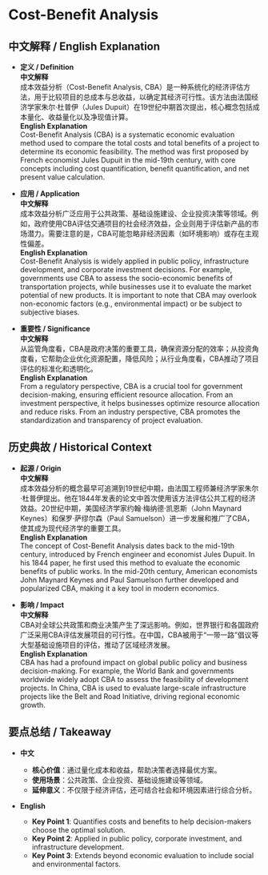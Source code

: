 # Cost-Benefit Analysis

## 中文解释 / English Explanation

* **定义 / Definition**  
  **中文解释**  
  成本效益分析（Cost-Benefit Analysis, CBA）是一种系统化的经济评估方法，用于比较项目的总成本与总收益，以确定其经济可行性。该方法由法国经济学家朱尔·杜普伊（Jules Dupuit）在19世纪中期首次提出，核心概念包括成本量化、收益量化以及净现值计算。  
  **English Explanation**  
  Cost-Benefit Analysis (CBA) is a systematic economic evaluation method used to compare the total costs and total benefits of a project to determine its economic feasibility. The method was first proposed by French economist Jules Dupuit in the mid-19th century, with core concepts including cost quantification, benefit quantification, and net present value calculation.

* **应用 / Application**  
  **中文解释**  
  成本效益分析广泛应用于公共政策、基础设施建设、企业投资决策等领域。例如，政府使用CBA评估交通项目的社会经济效益，企业则用于评估新产品的市场潜力。需要注意的是，CBA可能忽略非经济因素（如环境影响）或存在主观性偏差。  
  **English Explanation**  
  Cost-Benefit Analysis is widely applied in public policy, infrastructure development, and corporate investment decisions. For example, governments use CBA to assess the socio-economic benefits of transportation projects, while businesses use it to evaluate the market potential of new products. It is important to note that CBA may overlook non-economic factors (e.g., environmental impact) or be subject to subjective biases.

* **重要性 / Significance**  
  **中文解释**  
  从监管角度看，CBA是政府决策的重要工具，确保资源分配的效率；从投资角度看，它帮助企业优化资源配置，降低风险；从行业角度看，CBA推动了项目评估的标准化和透明化。  
  **English Explanation**  
  From a regulatory perspective, CBA is a crucial tool for government decision-making, ensuring efficient resource allocation. From an investment perspective, it helps businesses optimize resource allocation and reduce risks. From an industry perspective, CBA promotes the standardization and transparency of project evaluation.

## 历史典故 / Historical Context

* **起源 / Origin**  
  **中文解释**  
  成本效益分析的概念最早可追溯到19世纪中期，由法国工程师兼经济学家朱尔·杜普伊提出。他在1844年发表的论文中首次使用该方法评估公共工程的经济效益。20世纪中期，美国经济学家约翰·梅纳德·凯恩斯（John Maynard Keynes）和保罗·萨缪尔森（Paul Samuelson）进一步发展和推广了CBA，使其成为现代经济学的重要工具。  
  **English Explanation**  
  The concept of Cost-Benefit Analysis dates back to the mid-19th century, introduced by French engineer and economist Jules Dupuit. In his 1844 paper, he first used this method to evaluate the economic benefits of public works. In the mid-20th century, American economists John Maynard Keynes and Paul Samuelson further developed and popularized CBA, making it a key tool in modern economics.

* **影响 / Impact**  
  **中文解释**  
  CBA对全球公共政策和商业决策产生了深远影响。例如，世界银行和各国政府广泛采用CBA评估发展项目的可行性。在中国，CBA被用于“一带一路”倡议等大型基础设施项目的评估，推动了区域经济发展。  
  **English Explanation**  
  CBA has had a profound impact on global public policy and business decision-making. For example, the World Bank and governments worldwide widely adopt CBA to assess the feasibility of development projects. In China, CBA is used to evaluate large-scale infrastructure projects like the Belt and Road Initiative, driving regional economic growth.

## 要点总结 / Takeaway

* **中文**  
  - **核心价值**：通过量化成本和收益，帮助决策者选择最优方案。  
  - **使用场景**：公共政策、企业投资、基础设施建设等领域。  
  - **延伸意义**：不仅限于经济评估，还可结合社会和环境因素进行综合分析。  

* **English**  
  - **Key Point 1**: Quantifies costs and benefits to help decision-makers choose the optimal solution.  
  - **Key Point 2**: Applied in public policy, corporate investment, and infrastructure development.  
  - **Key Point 3**: Extends beyond economic evaluation to include social and environmental factors.